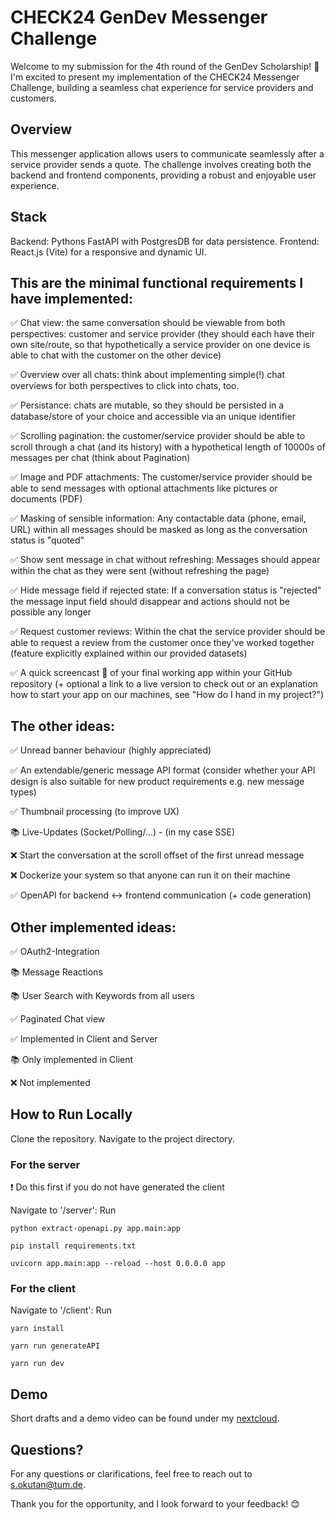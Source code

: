 # CHECK24 GenDev Messenger Challenge
Welcome to my submission for the 4th round of the GenDev Scholarship! 🚀 I'm excited to present my implementation of the CHECK24 Messenger Challenge, building a seamless chat experience for service providers and customers.

## Overview
This messenger application allows users to communicate seamlessly after a service provider sends a quote. The challenge involves creating both the backend and frontend components, providing a robust and enjoyable user experience.

## Stack
Backend: Pythons FastAPI with PostgresDB for data persistence.
Frontend: React.js (Vite) for a responsive and dynamic UI.

## This are the minimal functional requirements I have implemented:
✅ Chat view: the same conversation should be viewable from both perspectives: customer and service provider (they should each have their own site/route, so that hypothetically a service provider on one device is able to chat with the customer on the other device)

✅ Overview over all chats: think about implementing simple(!) chat overviews for both perspectives to click into chats, too.

✅ Persistance: chats are mutable, so they should be persisted in a database/store of your choice and accessible via an unique identifier

✅ Scrolling pagination: the customer/service provider should be able to scroll through a chat (and its history) with a hypothetical length of 10000s of messages per chat (think about Pagination)

✅ Image and PDF attachments: The customer/service provider should be able to send messages with optional attachments like pictures or documents (PDF)

✅ Masking of sensible information: Any contactable data (phone, email, URL) within all messages should be masked as long as the conversation status is "quoted"

✅ Show sent message in chat without refreshing: Messages should appear within the chat as they were sent (without refreshing the page)

✅ Hide message field if rejected state: If a conversation status is "rejected" the message input field should disappear and actions should not be possible any longer

✅ Request customer reviews: Within the chat the service provider should be able to request a review from the customer once they've worked together (feature explicitly explained within our provided datasets)

✅ A quick screencast 🎥 of your final working app within your GitHub repository (+ optional a link to a live version to check out or an explanation how to start your app on our machines, see "How do I hand in my project?")

## The other ideas:
✅ Unread banner behaviour (highly appreciated)

✅ An extendable/generic message API format (consider whether your API design is also suitable for new product requirements e.g. new message types)

✅ Thumbnail processing (to improve UX)

📚 Live-Updates (Socket/Polling/...) - (in my case SSE)

❌ Start the conversation at the scroll offset of the first unread message

❌ Dockerize your system so that anyone can run it on their machine

✅ OpenAPI for backend <-> frontend communication (+ code generation)

## Other implemented ideas:
✅ OAuth2-Integration

📚 Message Reactions

📚 User Search with Keywords from all users

✅ Paginated Chat view

✅ Implemented in Client and Server

📚 Only implemented in Client

❌ Not implemented

## How to Run Locally
Clone the repository.
Navigate to the project directory.

### For the server

❗️ Do this first if you do not have generated the client

Navigate to '/server':
Run
```
python extract-openapi.py app.main:app
```
```
pip install requirements.txt
```
```
uvicorn app.main:app --reload --host 0.0.0.0 app
```

### For the client

Navigate to '/client':
Run
```
yarn install
```
```
yarn run generateAPI
```
```
yarn run dev
```

## Demo
Short drafts and a demo video can be found under my [nextcloud](https://nextcloud.sokutan.de/s/CCeWBg8jtNqiDJf).

## Questions?
For any questions or clarifications, feel free to reach out to [s.okutan@tum.de](s.okutan@tum.de).

Thank you for the opportunity, and I look forward to your feedback! 😊
